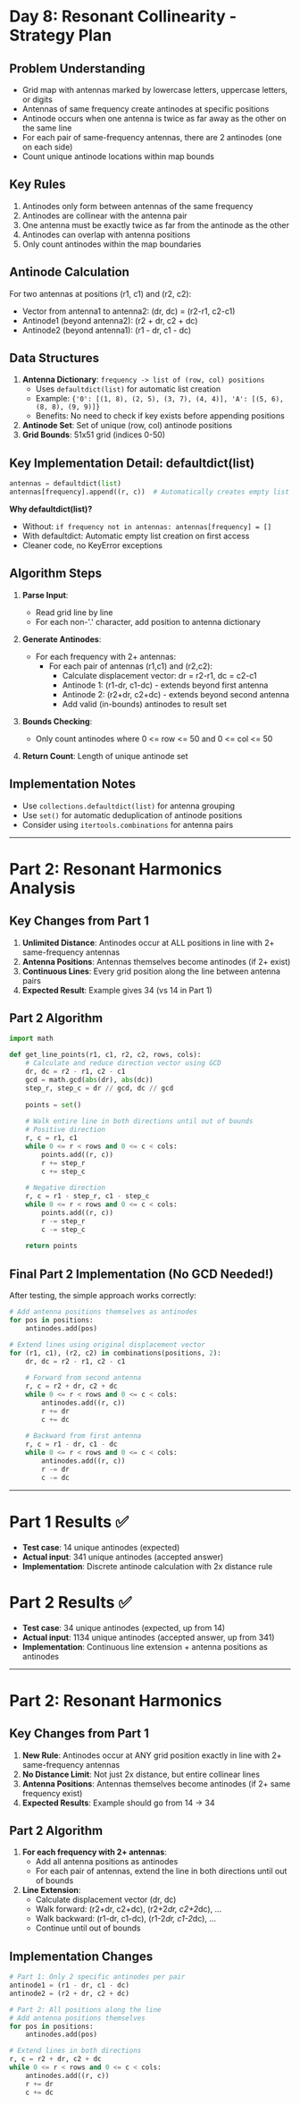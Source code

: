 # Day 8: Resonant Collinearity - Strategy Plan

## Problem Understanding
- Grid map with antennas marked by lowercase letters, uppercase letters, or digits
- Antennas of same frequency create antinodes at specific positions
- Antinode occurs when one antenna is twice as far away as the other on the same line
- For each pair of same-frequency antennas, there are 2 antinodes (one on each side)  
- Count unique antinode locations within map bounds

## Key Rules
1. Antinodes only form between antennas of the same frequency
2. Antinodes are collinear with the antenna pair
3. One antenna must be exactly twice as far from the antinode as the other
4. Antinodes can overlap with antenna positions
5. Only count antinodes within the map boundaries

## Antinode Calculation
For two antennas at positions (r1, c1) and (r2, c2):
- Vector from antenna1 to antenna2: (dr, dc) = (r2-r1, c2-c1)
- Antinode1 (beyond antenna2): (r2 + dr, c2 + dc)
- Antinode2 (beyond antenna1): (r1 - dr, c1 - dc)

## Data Structures
1. **Antenna Dictionary**: `frequency -> list of (row, col) positions`
   - Uses `defaultdict(list)` for automatic list creation
   - Example: `{'0': [(1, 8), (2, 5), (3, 7), (4, 4)], 'A': [(5, 6), (8, 8), (9, 9)]}`
   - Benefits: No need to check if key exists before appending positions
2. **Antinode Set**: Set of unique (row, col) antinode positions
3. **Grid Bounds**: 51x51 grid (indices 0-50)

## Key Implementation Detail: defaultdict(list)
```python
antennas = defaultdict(list)
antennas[frequency].append((r, c))  # Automatically creates empty list if key doesn't exist
```

**Why defaultdict(list)?**
- Without: `if frequency not in antennas: antennas[frequency] = []`
- With defaultdict: Automatic empty list creation on first access
- Cleaner code, no KeyError exceptions

## Algorithm Steps
1. **Parse Input**: 
   - Read grid line by line
   - For each non-'.' character, add position to antenna dictionary

2. **Generate Antinodes**:
   - For each frequency with 2+ antennas:
     - For each pair of antennas (r1,c1) and (r2,c2):
       - Calculate displacement vector: dr = r2-r1, dc = c2-c1
       - Antinode 1: (r1-dr, c1-dc) - extends beyond first antenna
       - Antinode 2: (r2+dr, c2+dc) - extends beyond second antenna
       - Add valid (in-bounds) antinodes to result set

3. **Bounds Checking**:
   - Only count antinodes where 0 <= row <= 50 and 0 <= col <= 50

4. **Return Count**: Length of unique antinode set

## Implementation Notes
- Use `collections.defaultdict(list)` for antenna grouping
- Use `set()` for automatic deduplication of antinode positions
- Consider using `itertools.combinations` for antenna pairs

---

# Part 2: Resonant Harmonics Analysis

## Key Changes from Part 1
1. **Unlimited Distance**: Antinodes occur at ALL positions in line with 2+ same-frequency antennas
2. **Antenna Positions**: Antennas themselves become antinodes (if 2+ exist)
3. **Continuous Lines**: Every grid position along the line between antenna pairs
4. **Expected Result**: Example gives 34 (vs 14 in Part 1)

## Part 2 Algorithm
```python
import math

def get_line_points(r1, c1, r2, c2, rows, cols):
    # Calculate and reduce direction vector using GCD
    dr, dc = r2 - r1, c2 - c1
    gcd = math.gcd(abs(dr), abs(dc))
    step_r, step_c = dr // gcd, dc // gcd
    
    points = set()
    
    # Walk entire line in both directions until out of bounds
    # Positive direction
    r, c = r1, c1
    while 0 <= r < rows and 0 <= c < cols:
        points.add((r, c))
        r += step_r
        c += step_c
    
    # Negative direction  
    r, c = r1 - step_r, c1 - step_c
    while 0 <= r < rows and 0 <= c < cols:
        points.add((r, c))
        r -= step_r
        c -= step_c
    
    return points
```

## Final Part 2 Implementation (No GCD Needed!)
After testing, the simple approach works correctly:

```python
# Add antenna positions themselves as antinodes
for pos in positions:
    antinodes.add(pos)

# Extend lines using original displacement vector
for (r1, c1), (r2, c2) in combinations(positions, 2):
    dr, dc = r2 - r1, c2 - c1
    
    # Forward from second antenna
    r, c = r2 + dr, c2 + dc
    while 0 <= r < rows and 0 <= c < cols:
        antinodes.add((r, c))
        r += dr
        c += dc
    
    # Backward from first antenna  
    r, c = r1 - dr, c1 - dc
    while 0 <= r < rows and 0 <= c < cols:
        antinodes.add((r, c))
        r -= dr
        c -= dc
```

---

# Part 1 Results ✅
- **Test case**: 14 unique antinodes (expected)
- **Actual input**: 341 unique antinodes (accepted answer)
- **Implementation**: Discrete antinode calculation with 2x distance rule

# Part 2 Results ✅  
- **Test case**: 34 unique antinodes (expected, up from 14)
- **Actual input**: 1134 unique antinodes (accepted answer, up from 341)
- **Implementation**: Continuous line extension + antenna positions as antinodes

---

# Part 2: Resonant Harmonics

## Key Changes from Part 1
1. **New Rule**: Antinodes occur at ANY grid position exactly in line with 2+ same-frequency antennas
2. **No Distance Limit**: Not just 2x distance, but entire collinear lines
3. **Antenna Positions**: Antennas themselves become antinodes (if 2+ same frequency exist)
4. **Expected Results**: Example should go from 14 → 34

## Part 2 Algorithm
1. **For each frequency with 2+ antennas**:
   - Add all antenna positions as antinodes
   - For each pair of antennas, extend the line in both directions until out of bounds
2. **Line Extension**: 
   - Calculate displacement vector (dr, dc)
   - Walk forward: (r2+dr, c2+dc), (r2+2*dr, c2+2*dc), ...
   - Walk backward: (r1-dr, c1-dc), (r1-2*dr, c1-2*dc), ...
   - Continue until out of bounds

## Implementation Changes
```python
# Part 1: Only 2 specific antinodes per pair
antinode1 = (r1 - dr, c1 - dc)
antinode2 = (r2 + dr, c2 + dc)

# Part 2: All positions along the line
# Add antenna positions themselves
for pos in positions:
    antinodes.add(pos)

# Extend lines in both directions
r, c = r2 + dr, c2 + dc
while 0 <= r < rows and 0 <= c < cols:
    antinodes.add((r, c))
    r += dr
    c += dc
```